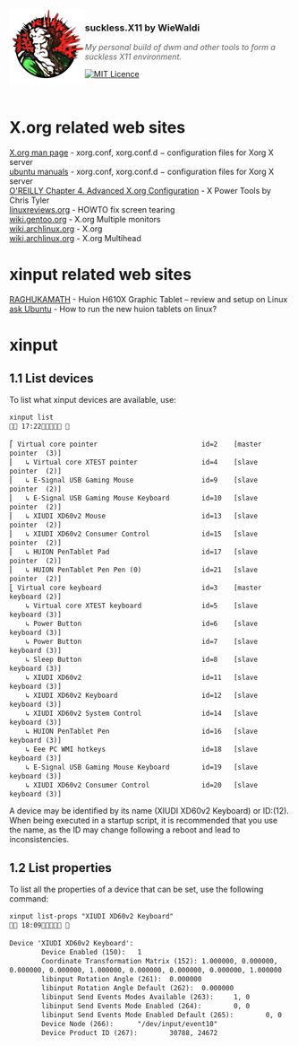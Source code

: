 <img src="https://raw.githubusercontent.com/WieWaldi/suckless.X11/master/img/RZ-Amper_Logo_135x135.png" align="left" width="135px" height="135px" />

### suckless.X11 by WieWaldi
> *My personal build of dwm and other tools to form a suckless X11 environment.*

[![MIT Licence](https://badges.frapsoft.com/os/mit/mit.svg?v=103)](https://opensource.org/licenses/mit-license.php)

<br />

# X.org related web sites
[X.org man page](https://www.x.org/releases/current/doc/man/man5/xorg.conf.5.xhtml) - xorg.conf, xorg.conf.d − configuration files for Xorg X server  
[ubuntu manuals](https://manpages.ubuntu.com/manpages/trusty/man5/xorg.conf.5.html#:~:text=conf%20configuration%20file%20is%20searched,%2Fetc%2FX11%2Fxorg.) - xorg.conf, xorg.conf.d − configuration files for Xorg X server  
[O'REILLY Chapter 4. Advanced X.org Configuration](https://www.oreilly.com/library/view/x-power-tools/9780596101954/ch04.html) - X Power Tools by Chris Tyler  
[linuxreviews.org](https://linuxreviews.org/HOWTO_fix_screen_tearing) - HOWTO fix screen tearing  
[wiki.gentoo.org](https://wiki.gentoo.org/wiki/Xorg/Multiple_monitors) - X.org Multiple monitors  
[wiki.archlinux.org](https://wiki.archlinux.org/title/Xorg#Configuration) - X.org  
[wiki.archlinux.org](https://wiki.archlinux.org/title/multihead) - X.org Multihead  

# xinput related web sites
[RAGHUKAMATH](https://raghukamath.com/huion-h610x-graphic-tablet-review-and-setup-on-linux) - Huion H610X Graphic Tablet – review and setup on Linux  
[ask Ubuntu](https://askubuntu.com/questions/1000869/how-to-run-the-new-huion-tablets-on-linux) - How to run the new huion tablets on linux?  

# xinput
## 1.1 List devices
To list what xinput devices are available, use:
````shell
xinput list                                                                                                                                                                                                                                                                                                       17:22 

⎡ Virtual core pointer                          id=2    [master pointer  (3)]
⎜   ↳ Virtual core XTEST pointer                id=4    [slave  pointer  (2)]
⎜   ↳ E-Signal USB Gaming Mouse                 id=9    [slave  pointer  (2)]
⎜   ↳ E-Signal USB Gaming Mouse Keyboard        id=10   [slave  pointer  (2)]
⎜   ↳ XIUDI XD60v2 Mouse                        id=13   [slave  pointer  (2)]
⎜   ↳ XIUDI XD60v2 Consumer Control             id=15   [slave  pointer  (2)]
⎜   ↳ HUION PenTablet Pad                       id=17   [slave  pointer  (2)]
⎜   ↳ HUION PenTablet Pen Pen (0)               id=21   [slave  pointer  (2)]
⎣ Virtual core keyboard                         id=3    [master keyboard (2)]
    ↳ Virtual core XTEST keyboard               id=5    [slave  keyboard (3)]
    ↳ Power Button                              id=6    [slave  keyboard (3)]
    ↳ Power Button                              id=7    [slave  keyboard (3)]
    ↳ Sleep Button                              id=8    [slave  keyboard (3)]
    ↳ XIUDI XD60v2                              id=11   [slave  keyboard (3)]
    ↳ XIUDI XD60v2 Keyboard                     id=12   [slave  keyboard (3)]
    ↳ XIUDI XD60v2 System Control               id=14   [slave  keyboard (3)]
    ↳ HUION PenTablet Pen                       id=16   [slave  keyboard (3)]
    ↳ Eee PC WMI hotkeys                        id=18   [slave  keyboard (3)]
    ↳ E-Signal USB Gaming Mouse Keyboard        id=19   [slave  keyboard (3)]
    ↳ XIUDI XD60v2 Consumer Control             id=20   [slave  keyboard (3)]
````
A device may be identified by its name (XIUDI XD60v2 Keyboard) or ID:(12).
When being executed in a startup script, it is recommended that you use the name,
as the ID may change following a reboot and lead to inconsistencies.

## 1.2 List properties
To list all the properties of a device that can be set, use the following command:
````shell
xinput list-props "XIUDI XD60v2 Keyboard"                                                                                                                                                                                                                                                                         18:09 

Device 'XIUDI XD60v2 Keyboard':
        Device Enabled (150):   1
        Coordinate Transformation Matrix (152): 1.000000, 0.000000, 0.000000, 0.000000, 1.000000, 0.000000, 0.000000, 0.000000, 1.000000
        libinput Rotation Angle (261):  0.000000
        libinput Rotation Angle Default (262):  0.000000
        libinput Send Events Modes Available (263):     1, 0
        libinput Send Events Mode Enabled (264):        0, 0
        libinput Send Events Mode Enabled Default (265):        0, 0
        Device Node (266):      "/dev/input/event10"
        Device Product ID (267):        30788, 24672
````
